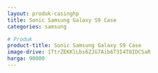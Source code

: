 ```yaml
---
layout: produk-casinghp
title: Sonic Samsung Galaxy S9 Case
categories: samsung

# Produk
product-title: Sonic Samsung Galaxy S9 Case
image-drive: 1TtrZEKKlLbs6ZJG7Aib6T3I4T8IDCSaR
harga: 90000
---
```

